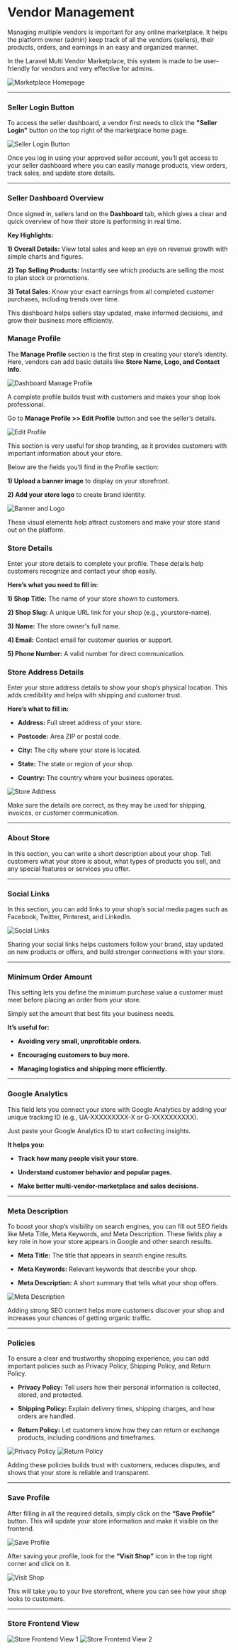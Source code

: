 # Vendor Management

Managing multiple vendors is important for any online marketplace. It helps the platform owner (admin) keep track of all the vendors (sellers), their products, orders, and earnings in an easy and organized manner.

In the Laravel Multi Vendor Marketplace, this system is made to be user-friendly for vendors and very effective for admins.

<img src="/images/multi-vendor-marketplace/homepage.png" alt="Marketplace Homepage" />

---

### Seller Login Button

To access the seller dashboard, a vendor first needs to click the **"Seller Login"** button on the top right of the marketplace home page.

<img src="/images/multi-vendor-marketplace/Seller-login.png" alt="Seller Login Button" />

Once you log in using your approved seller account, you’ll get access to your seller dashboard where you can easily manage products, view orders, track sales, and update store details.

---

### Seller Dashboard Overview

Once signed in, sellers land on the **Dashboard** tab, which gives a clear and quick overview of how their store is performing in real time.

**Key Highlights:**

 **1) Overall Details:** View total sales and keep an eye on revenue growth with simple charts and figures.

 **2) Top Selling Products:** Instantly see which products are selling the most to plan stock or promotions.

 **3) Total Sales:** Know your exact earnings from all completed customer purchases, including trends over time.

This dashboard helps sellers stay updated, make informed decisions, and grow their business more efficiently.

### Manage Profile

The **Manage Profile** section is the first step in creating your store’s identity. Here, vendors can add basic details like **Store Name, Logo, and Contact Info**.

<img src="/images/multi-vendor-marketplace/dashboard-manage-profile.png" alt="Dashboard Manage Profile" />

A complete profile builds trust with customers and makes your shop look professional.

Go to **Manage Profile >> Edit Profile** button and see the seller’s details.

<img src="/images/multi-vendor-marketplace/edit-profile.png" alt="Edit Profile" />

This section is very useful for shop branding, as it provides customers with important information about your store.

Below are the fields you’ll find in the Profile section:

 **1) Upload a banner image** to display on your storefront.

 **2) Add your store logo** to create brand identity.

<img src="/images/multi-vendor-marketplace/banner-logo.png" alt="Banner and Logo" />

These visual elements help attract customers and make your store stand out on the platform.

### Store Details

Enter your store details to complete your profile. These details help customers recognize and contact your shop easily.

**Here’s what you need to fill in:**

 **1) Shop Title:** The name of your store shown to customers.

 **2) Shop Slug:** A unique URL link for your shop (e.g., yourstore-name).

 **3) Name:** The store owner's full name.

 **4) Email:** Contact email for customer queries or support.

 **5) Phone Number:** A valid number for direct communication.

### Store Address Details

Enter your store address details to show your shop’s physical location. This adds credibility and helps with shipping and customer trust.

**Here’s what to fill in:**

- **Address:** Full street address of your store.

- **Postcode:** Area ZIP or postal code. 

- **City:** The city where your store is located. 

- **State:** The state or region of your shop.

- **Country:** The country where your business operates.

<img src="/images/multi-vendor-marketplace/store-address.png" alt="Store Address" />

Make sure the details are correct, as they may be used for shipping, invoices, or customer communication.

---

### About Store

In this section, you can write a short description about your shop. Tell customers what your store is about, what types of products you sell, and any special features or services you offer.

---

### Social Links

In this section, you can add links to your shop’s social media pages such as Facebook, Twitter, Pinterest, and LinkedIn.

<img src="/images/multi-vendor-marketplace/aboutstore-sociallinkt.png" alt="Social Links" />

Sharing your social links helps customers follow your brand, stay updated on new products or offers, and build stronger connections with your store.

---

### Minimum Order Amount

This setting lets you define the minimum purchase value a customer must meet before placing an order from your store.

Simply set the amount that best fits your business needs.

**It’s useful for:**

- **Avoiding very small, unprofitable orders.**

- **Encouraging customers to buy more.**

- **Managing logistics and shipping more efficiently.**

---

### Google Analytics

This field lets you connect your store with Google Analytics by adding your unique tracking ID (e.g., UA-XXXXXXXXX-X or G-XXXXXXXXXX).

Just paste your Google Analytics ID to start collecting insights.

**It helps you:**

- **Track how many people visit your store.**

- **Understand customer behavior and popular pages.**

- **Make better multi-vendor-marketplace and sales decisions.**

---

### Meta Description

To boost your shop’s visibility on search engines, you can fill out SEO fields like Meta Title, Meta Keywords, and Meta Description. These fields play a key role in how your store appears in Google and other search results.

- **Meta Title:** The title that appears in search engine results. 

- **Meta Keywords:** Relevant keywords that describe your shop.

- **Meta Description:** A short summary that tells what your shop offers.

<img src="/images/multi-vendor-marketplace/Meta-desc.png" alt="Meta Description" />

Adding strong SEO content helps more customers discover your shop and increases your chances of getting organic traffic.

---

### Policies

To ensure a clear and trustworthy shopping experience, you can add important policies such as Privacy Policy, Shipping Policy, and Return Policy.

- **Privacy Policy:** Tell users how their personal information is collected, stored, and protected.

- **Shipping Policy:** Explain delivery times, shipping charges, and how orders are handled.

- **Return Policy:** Let customers know how they can return or exchange products, including conditions and timeframes.

<img src="/images/multi-vendor-marketplace/privacy-policy.png" alt="Privacy Policy" />
<img src="/images/multi-vendor-marketplace/return-policy.png" alt="Return Policy" />

Adding these policies builds trust with customers, reduces disputes, and shows that your store is reliable and transparent.

---

### Save Profile

After filling in all the required details, simply click on the **“Save Profile”** button. This will update your store information and make it visible on the frontend.

<img src="/images/multi-vendor-marketplace/Save.png" alt="Save Profile" />

After saving your profile, look for the **“Visit Shop”** icon in the top right corner and click on it.

<img src="/images/multi-vendor-marketplace/visit-page.png" alt="Visit Shop" />

This will take you to your live storefront, where you can see how your shop looks to customers.

---

### Store Frontend View

<img src="/images/multi-vendor-marketplace/frontend3.png" alt="Store Frontend View 1" />
<img src="/images/multi-vendor-marketplace/frontend2.png" alt="Store Frontend View 2" />
